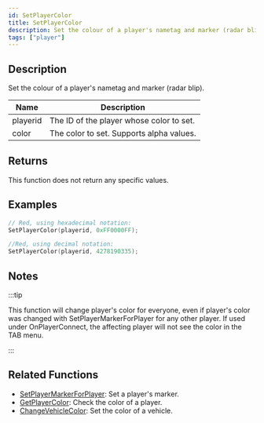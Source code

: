 ```yaml
---
id: SetPlayerColor
title: SetPlayerColor
description: Set the colour of a player's nametag and marker (radar blip).
tags: ["player"]
---
```


## Description

Set the colour of a player's nametag and marker (radar blip).

| Name     | Description                              |
| -------- | ---------------------------------------- |
| playerid | The ID of the player whose color to set. |
| color    | The color to set. Supports alpha values. |

## Returns

This function does not return any specific values.

## Examples

```c
// Red, using hexadecimal notation:
SetPlayerColor(playerid, 0xFF0000FF);

//Red, using decimal notation:
SetPlayerColor(playerid, 4278190335);
```

## Notes

:::tip

This function will change player's color for everyone, even if player's color was changed with SetPlayerMarkerForPlayer for any other player.
If used under OnPlayerConnect, the affecting player will not see the color in the TAB menu.

:::

## Related Functions

- [SetPlayerMarkerForPlayer](functions/SetPlayerMarkerForPlayer.md): Set a player's marker.
- [GetPlayerColor](functions/GetPlayerColor.md): Check the color of a player.
- [ChangeVehicleColor](functions/ChangeVehicleColor.md): Set the color of a vehicle.
